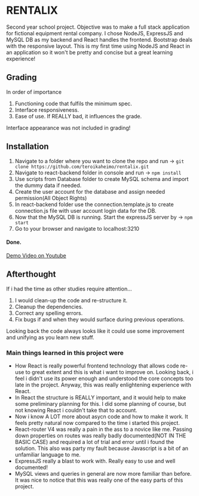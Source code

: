 # RENTALIX
Second year school project. Objective was to make a full stack application for fictional equipment rental company. I chose NodeJS, ExpressJS and MySQL DB as my backend and React handles the frontend. Bootstrap deals with the responsive layout. This is my first time using NodeJS and React in an application so it won't be pretty and concise but a great learning experience!


## Grading
In order of importance
1. Functioning code that fulfils the minimum spec.
2. Interface responsiveness.
3. Ease of use. If REALLY bad, it influences the grade.

Interface appearance was not included in grading!


## Installation
1. Navigate to a folder where you want to clone the repo and run -> ```git clone https://github.com/teroikaheimo/rentalix.git```
2. Navigate to react-backend folder in console and run -> ```npm install```
3. Use scripts from Database folder to create MySQL schema and import the dummy data if needed.
4. Create the user account for the database and assign needed permission(All Object Rights)
5. In react-backend folder use the connection.template.js to create connection.js file with user account login data for the DB.
6. Now that the MySQL DB is running. Start the expressJS server by -> ```npm start```
7. Go to your browser and navigate to localhost:3210
#### Done.

[Demo Video on Youtube](https://youtu.be/dvGa-8Un6Gk)


## Afterthought
If i had the time as other studies require attention... 
1. I would clean-up the code and re-structure it. 
2. Cleanup the dependencies. 
3. Correct any spelling errors.
4. Fix bugs if and when they would surface during previous operations.

Looking back the code always looks like it could use some improvement and unifying as you learn new stuff.

### Main things learned in this project were
- How React is really powerful frontend technology that allows code re-use to great extent and this is what i want to improve on. Looking back, i feel i didn't use its power enough and understood the core concepts too late in the project. Anyway, this was really enlightening experience with React.
- In React the structure is REALLY important, and it would help to make some preliminary planning for this. I did some planning of course, but not knowing React i couldn't take that to account.
- Now i know A LOT more about asycn code and how to make it work. It feels pretty natural now compared to the time i started this project.
- React-router V4 was really a pain in the ass to a novice like me. Passing down properties on routes was really badly documented(NOT IN THE BASIC CASE) and required a lot of trial and error until i found the solution. This also was party my fault because Javascript is a bit of an unfamiliar language to me.
- ExpressJS really a blast to work with. Really easy to use and well documented!
- MySQL views and queries in general are now more familiar than before. It was nice to notice that this was really one of the easy parts of this project.


